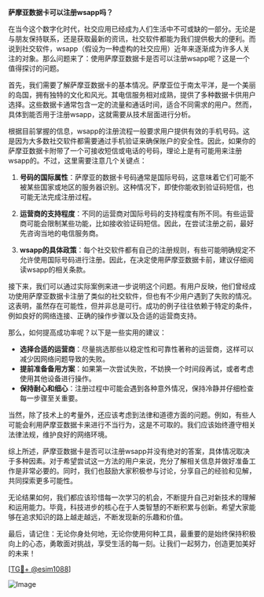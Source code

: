 **萨摩亚数据卡可以注册wsapp吗？**

在当今这个数字化时代，社交应用已经成为人们生活中不可或缺的一部分。无论是与朋友保持联系，还是获取最新的资讯，社交软件都能为我们提供极大的便利。而说到社交软件，wsapp（假设为一种虚构的社交应用）近年来逐渐成为许多人关注的对象。那么问题来了：使用萨摩亚数据卡是否可以注册wsapp呢？这是一个值得探讨的问题。

首先，我们需要了解萨摩亚数据卡的基本情况。萨摩亚位于南太平洋，是一个美丽的岛国，拥有独特的文化和风光。其电信服务相对成熟，提供了多种数据卡供用户选择。这些数据卡通常包含一定的流量和通话时间，适合不同需求的用户。然而，具体到能否用于注册wsapp，这就需要从技术层面进行分析。

根据目前掌握的信息，wsapp的注册流程一般要求用户提供有效的手机号码。这是因为大多数社交软件都需要通过手机验证来确保账户的安全性。因此，如果你的萨摩亚数据卡附带了一个可接收短信或电话的号码，理论上是有可能用来注册wsapp的。不过，这里需要注意几个关键点：

1. **号码的国际属性**：萨摩亚的数据卡号码通常是国际号码，这意味着它们可能不被某些国家或地区的服务器识别。这种情况下，即使你能收到验证码短信，也可能无法完成注册过程。

2. **运营商的支持程度**：不同的运营商对国际号码的支持程度有所不同。有些运营商可能会限制某些功能，比如接收验证码短信。因此，在尝试注册之前，最好先咨询当地的电信服务商。

3. **wsapp的具体政策**：每个社交软件都有自己的注册规则，有些可能明确规定不允许使用国际号码进行注册。因此，在决定使用萨摩亚数据卡前，建议仔细阅读wsapp的相关条款。

接下来，我们可以通过实际案例来进一步说明这个问题。有用户反映，他们曾经成功使用萨摩亚数据卡注册了类似的社交软件，但也有不少用户遇到了失败的情况。这表明，虽然存在可能性，但并非总是可行。成功的例子往往依赖于特定的条件，例如良好的网络连接、正确的操作步骤以及合适的运营商支持。

那么，如何提高成功率呢？以下是一些实用的建议：

- **选择合适的运营商**：尽量挑选那些以稳定性和可靠性著称的运营商，这样可以减少因网络问题导致的失败。
- **提前准备备用方案**：如果第一次尝试失败，不妨换一个时间段再试，或者考虑使用其他设备进行操作。
- **保持耐心和细心**：注册过程中可能会遇到各种意外情况，保持冷静并仔细检查每一步骤至关重要。

当然，除了技术上的考量外，还应该考虑到法律和道德方面的问题。例如，有些人可能会利用萨摩亚数据卡来进行不当行为，这是不可取的。我们应该始终遵守相关法律法规，维护良好的网络环境。

综上所述，萨摩亚数据卡是否可以注册wsapp并没有绝对的答案，具体情况取决于多种因素。对于希望尝试这一方法的用户来说，充分了解相关信息并做好准备工作是非常必要的。同时，我们也鼓励大家积极参与讨论，分享自己的经验和见解，共同探索更多可能性。

无论结果如何，我们都应该珍惜每一次学习的机会，不断提升自己对新技术的理解和运用能力。毕竟，科技进步的核心在于人类智慧的不断积累与创新。希望大家能够在追求知识的路上越走越远，不断发现新的乐趣和价值。

最后，请记住：无论你身处何地，无论你使用何种工具，最重要的是始终保持积极向上的心态，勇敢面对挑战，享受生活的每一刻。让我们一起努力，创造更加美好的未来！

[[TG💪+ @esim1088](https://t.me/s/esim1088)]

![Image](https://i.postimg.cc/4NQfJmqS/Snipaste-2025-05-13-00-14-12.png)